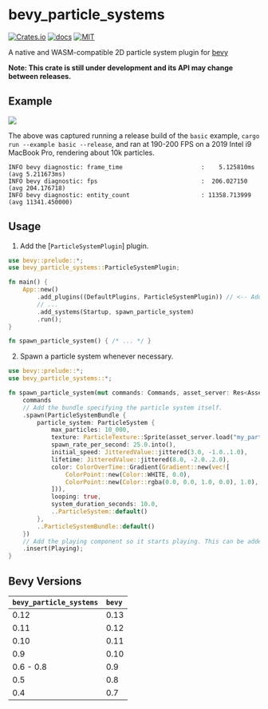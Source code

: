 # bevy_particle_systems

[![Crates.io](https://img.shields.io/crates/v/bevy_particle_systems)](https://crates.io/crates/bevy_particle_systems)
[![docs](https://docs.rs/bevy_particle_systems/badge.svg)](https://docs.rs/bevy_particle_systems/)
[![MIT](https://img.shields.io/crates/l/bevy_particle_systems)](./LICENSE)

A native and WASM-compatible 2D particle system plugin for [bevy](https://bevyengine.org)

**Note: This crate is still under development and its API may change between releases.**

## Example

![](https://github.com/abnormalbrain/bevy_particle_systems/blob/main/assets/example.gif)
 
The above was captured running a release build of the `basic` example, `cargo run --example basic --release`, and ran at 190-200 FPS on a
2019 Intel i9 MacBook Pro, rendering about 10k particles.

```
INFO bevy diagnostic: frame_time                      :    5.125810ms (avg 5.211673ms)
INFO bevy diagnostic: fps                             :  206.027150   (avg 204.176718)
INFO bevy diagnostic: entity_count                    : 11358.713999   (avg 11341.450000)
```

## Usage

1. Add the [`ParticleSystemPlugin`] plugin.

```rust
use bevy::prelude::*;
use bevy_particle_systems::ParticleSystemPlugin;

fn main() {
    App::new()
        .add_plugins((DefaultPlugins, ParticleSystemPlugin)) // <-- Add the plugin
        // ...
        .add_systems(Startup, spawn_particle_system)
        .run();
}

fn spawn_particle_system() { /* ... */ }
```

2. Spawn a particle system whenever necessary.
```rust
use bevy::prelude::*;
use bevy_particle_systems::*;

fn spawn_particle_system(mut commands: Commands, asset_server: Res<AssetServer>) {
    commands
    // Add the bundle specifying the particle system itself.
    .spawn(ParticleSystemBundle {
        particle_system: ParticleSystem {
            max_particles: 10_000,
            texture: ParticleTexture::Sprite(asset_server.load("my_particle.png")),
            spawn_rate_per_second: 25.0.into(),
            initial_speed: JitteredValue::jittered(3.0, -1.0..1.0),
            lifetime: JitteredValue::jittered(8.0, -2.0..2.0),
            color: ColorOverTime::Gradient(Gradient::new(vec![
                ColorPoint::new(Color::WHITE, 0.0),
                ColorPoint::new(Color::rgba(0.0, 0.0, 1.0, 0.0), 1.0),
            ])),
            looping: true,
            system_duration_seconds: 10.0,
            ..ParticleSystem::default()
        },
        ..ParticleSystemBundle::default()
    })
    // Add the playing component so it starts playing. This can be added later as well.
    .insert(Playing);
}
```

## Bevy Versions

|`bevy_particle_systems`|`bevy`|
|:--|:--|
|0.12|0.13|
|0.11|0.12|
|0.10|0.11|
|0.9|0.10|
|0.6 - 0.8|0.9|
|0.5|0.8|
|0.4|0.7|
